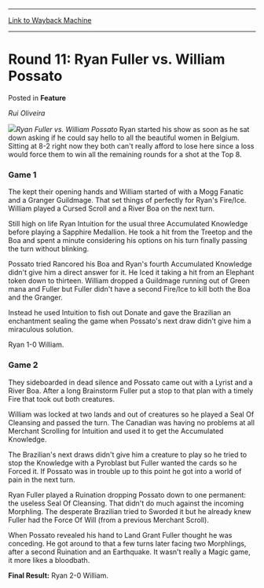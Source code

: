 
---
[Link to Wayback Machine](https://web.archive.org/web/20171030052039/https://magic.wizards.com/en/articles/archive/feature/round-11-ryan-fuller-vs-william-possato-2000-01-01)

[_metadata_:wayback_url]:- "https://magic.wizards.com/en/articles/archive/feature/round-11-ryan-fuller-vs-william-possato-2000-01-01"
[_metadata_:wayback_raw_url]:- "https://web.archive.org/web/20171030052039id_/https://magic.wizards.com/en/articles/archive/feature/round-11-ryan-fuller-vs-william-possato-2000-01-01"
[_metadata_:wayback_capture_timestamp]:- "2017-10-30 05:20:39+00:00"
[_metadata_:description]:- "Rui Oliveira Ryan Fuller vs. William Possato Ryan started his show as soon as he sat down asking if he could say hello to all the beautiful women in Belgium. Sitting at 8-2 right now they both can't really afford to lose here since a loss would force them to win all the remaining rounds for a shot at the Top 8."
[_metadata_:generator]:- "Drupal 7 (http://drupal.org)"
---


Round 11: Ryan Fuller vs. William Possato
=========================================



 Posted in **Feature**












*Rui Oliveira*


![](https://media.magic.wizards.com/image_legacy_migration/sideboard/images/gpcur01/a931.jpg)*Ryan Fuller vs. William Possato*
Ryan started his show as soon as he sat down asking if he could say hello to all the beautiful women in Belgium. Sitting at 8-2 right now they both can't really afford to lose here since a loss would force them to win all the remaining rounds for a shot at the Top 8.


### Game 1


The kept their opening hands and William started of with a Mogg Fanatic and a Granger Guildmage. That set things of perfectly for Ryan's Fire/Ice. William played a Cursed Scroll and a River Boa on the next turn.


Still high on life Ryan Intuition for the usual three Accumulated Knowledge before playing a Sapphire Medallion. He took a hit from the Treetop and the Boa and spent a minute considering his options on his turn finally passing the turn without blinking.


Possato tried Rancored his Boa and Ryan's fourth Accumulated Knowledge didn't give him a direct answer for it. He Iced it taking a hit from an Elephant token down to thirteen. William dropped a Guildmage running out of Green mana and Fuller but Fuller didn't have a second Fire/Ice to kill both the Boa and the Granger.


Instead he used Intuition to fish out Donate and gave the Brazilian an enchantment sealing the game when Possato's next draw didn't give him a miraculous solution.


Ryan 1-0 William.


### Game 2


They sideboarded in dead silence and Possato came out with a Lyrist and a River Boa. After a long Brainstorm Fuller put a stop to that plan with a timely Fire that took out both creatures.


William was locked at two lands and out of creatures so he played a Seal Of Cleansing and passed the turn. The Canadian was having no problems at all Merchant Scrolling for Intuition and used it to get the Accumulated Knowledge.


The Brazilian's next draws didn't give him a creature to play so he tried to stop the Knowledge with a Pyroblast but Fuller wanted the cards so he Forced it. If Possato was in trouble up to this point he got into a world of pain in the next turn.


Ryan Fuller played a Ruination dropping Possato down to one permanent: the useless Seal Of Cleansing. That didn't do much against the incoming Morphling. The desperate Brazilian tried to Sworded it but he already knew Fuller had the Force Of Will (from a previous Merchant Scroll).


When Possato revealed his hand to Land Grant Fuller thought he was conceding. He got around to that a few turns later facing two Morphlings, after a second Ruination and an Earthquake. It wasn't really a Magic game, it more likes a bloodbath.


**Final Result:** Ryan 2-0 William.








